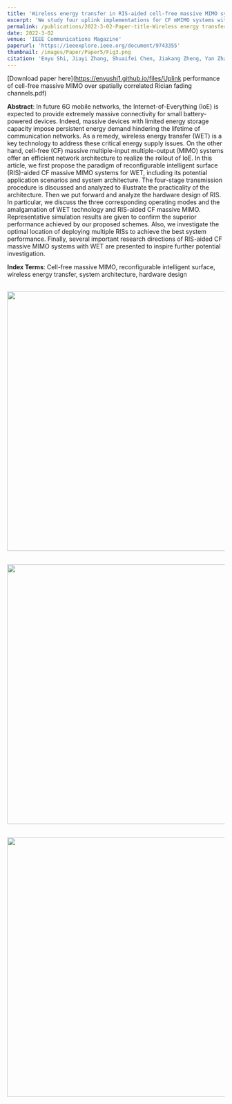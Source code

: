 ```yaml
---
title: 'Wireless energy transfer in RIS-aided cell-free massive MIMO systems: Opportunities and challenges'
excerpt: 'We study four uplink implementations for CF mMIMO systems with multi-antenna users, from fully centralized processing to fully distributed processing. We observe that the system performance may not always benefit from the number of antennas per user.'
permalink: /publications/2022-3-02-Paper-title-Wireless energy transfer in RIS-aided cell-free massive MIMO systems: Opportunities and challenges
date: 2022-3-02
venue: 'IEEE Communications Magazine'
paperurl: 'https://ieeexplore.ieee.org/document/9743355'
thumbnail: /images/Paper/Paper5/Fig3.png
citation: 'Enyu Shi, Jiayi Zhang, Shuaifei Chen, Jiakang Zheng, Yan Zhang, Derrick Wing Kwan Ng, and Bo Ai, “Wireless energy transfer in RIS-aided cell-free massive MIMO systems: Opportunities and challenges,” IEEE Communications Magazine, vol. 60, no. 3, pp. 26-32, March 2022.'
---
```


[Download paper here](https://enyushi1.github.io/files/Uplink performance of cell-free massive MIMO over spatially correlated Rician fading channels.pdf)


**Abstract**: In future 6G mobile networks, the Internet-of-Everything (IoE) is expected to provide extremely massive connectivity for small battery-powered devices. Indeed, massive devices with limited energy storage capacity impose persistent energy demand hindering the lifetime of communication networks. As a remedy, wireless energy transfer (WET) is a key technology to address these critical energy supply issues. On the other hand, cell-free (CF) massive multiple-input multiple-output (MIMO) systems offer an efficient network architecture to realize the rollout of IoE. In this article, we first propose the paradigm of reconfigurable intelligent surface (RIS)-aided CF massive MIMO systems for WET, including its potential application scenarios and system architecture. The four-stage transmission procedure is discussed and analyzed to illustrate the practicality of the architecture. Then we put forward and analyze the hardware design of RIS. In particular, we discuss the three corresponding operating modes and the amalgamation of WET technology and RIS-aided CF massive MIMO. Representative simulation results are given to confirm the superior performance achieved by our proposed schemes. Also, we investigate the optimal location of deploying multiple RISs to achieve the best system performance. Finally, several important research directions of RIS-aided CF massive MIMO systems with WET are presented to inspire further potential investigation.


**Index Terms**: Cell-free massive MIMO, reconfigurable intelligent surface, wireless energy transfer, system architecture, hardware design

<br/><img src='/images/Paper/Paper5/11.png' width = "600">

<br/><img src='/images/Paper/Paper5/2.png' width = "600">

<br/><img src='/images/Paper/Paper5/3.png' width = "600">





